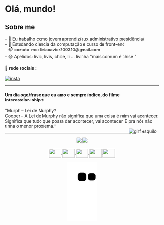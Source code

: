 <h1>Olá, mundo!</h1>
<div> 
<h2>Sobre me</h2>
- 🔭  Eu trabalho como jovem aprendiz(aux.administrativo presidência)<br>
- 🌱 Estudando ciencia da computação e curso de front-end<br>
- 📫 contate-me: liviaxavier200310@gmail.com<br>
- 😄 Apelidos: livia, livis, chise, li ... livinha "mais comum é chise "<br>
  <h4> 📱 rede sociais :</h4>
  <a href="http://www.instagram.com/livis.raw/"><img src="https://img.shields.io/badge/Instagram-E4405F?style=for-the-badge&logo=instagram&logoColor=white" alt=" insta"></a>
</div>
<hr>
<div class="girfesq">
<h4>Um dialogo/frase que eu amo e sempre índico, do filme interestelar.:shipit:</h4>
<p>"Murph – Lei de Murphy? <br> Cooper – A Lei de Murphy não significa que uma coisa é ruim vai acontecer. Significa que tudo que possa dar acontecer, vai acontecer. E pra nós não tinha o menor problema." <br> <img align="right" width="98px" heigth="88px"
      src="https://media4.giphy.com/media/oPu2IgQHwb3Qk/200.webp?cid=ecf05e47c7eldp0h96v3d2ndmdije8v64en6rd350uavx32n&rid=200.webp&ct=g"
      alt="girf esquilo"/>

</div>
<hr>
<div align="center">
  <a href="https://github.com/Devliviax">
  <img margin="5px"height="150"  src="https://github-readme-stats.vercel.app/api?username=Devliviax&show_icons=true&theme=tokyonight"/>
  <img height="150" src="https://github-readme-stats.vercel.app/api/top-langs/?username=Devliviax&theme=tokyonight&hide_border=false&&layout=compact"/>
</div>   
<div  style="display: inline_block"  align="center" ><br>
 <img align="center" height="30" width="40" src="https://cdn.jsdelivr.net/gh/devicons/devicon/icons/html5/html5-original.svg" />
 <img align="center" height="30" width="40" src="https://cdn.jsdelivr.net/gh/devicons/devicon/icons/css3/css3-original.svg" />
 <img align="center" height="30" width="40"src="https://cdn.jsdelivr.net/gh/devicons/devicon/icons/figma/figma-original.svg" />
 <img align="center" height="30" width="40" src="https://cdn.jsdelivr.net/gh/devicons/devicon/icons/github/github-original.svg" />
 <img align="center" height="30" width="40" src="https://cdn.jsdelivr.net/gh/devicons/devicon/icons/vscode/vscode-original.svg" />
 
   ![Snake animation](https://github.com/Mateus-Batista12/Mateus-Batista12/blob/output/github-contribution-grid-snake.svg)
  
</div>
 

